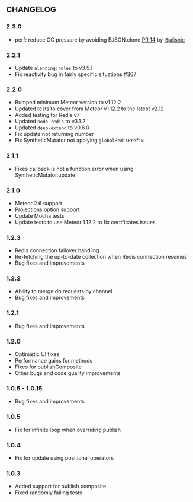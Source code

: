 ## CHANGELOG

### 2.3.0

- perf: reduce GC pressure by avoiding EJSON.clone [PR 14](https://github.com/Meteor-Community-Packages/redis-oplog/pull/14) by [@alisnic](https://github.com/alisnic)

### 2.2.1

- Update `alanning:roles` to v3.5.1
- Fix reactivity bug in fairly specific situations [#367](https://github.com/cult-of-coders/redis-oplog/issues/367)

### 2.2.0
- Bumped minimum Meteor version to v1.12.2
- Updated tests to cover from Meteor v1.12.2 to the latest v2.12
- Added testing for Redis v7
- Updated `node-redis` to v3.1.2
- Updated `deep-extend` to v0.6.0
- Fix update not returning number
- Fix SyntheticMutator not applying `globalRedisPrefix`

### 2.1.1
- Fixes callback is not a function error when using SyntheticMutator.update

### 2.1.0
- Meteor 2.6 support
- Projections option support
- Update Mocha tests
- Update tests to use Meteor 1.12.2 to fix certificates issues

### 1.2.3
- Redis connection failover handling
- Re-fetching the up-to-date collection when Redis connection resumes
- Bug fixes and improvements

### 1.2.2
- Ability to merge db requests by channel
- Bug fixes and improvements

### 1.2.1
- Bug fixes and improvements

### 1.2.0
- Optimistic UI fixes
- Performance gains for methods
- Fixes for publishComposite
- Other bugs and code quality improvements

### 1.0.5 - 1.0.15
- Bug fixes and improvements

### 1.0.5
- Fix for infinite loop when overriding publish

### 1.0.4
- Fix for update using positional operators

### 1.0.3
- Added support for publish composite
- Fixed randomly failing tests
